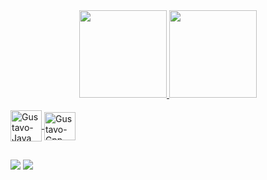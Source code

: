 <div align="center">
  <a href="https://github.com/gustavobarbosa-p">
  <img height="140em" src="https://github-readme-stats.vercel.app/api?username=gustavobarbosa-p&show_icons=true&theme=github_dark&include_all_commits=true&count_private=true"/>
  <img height="140em" src="https://github-readme-stats.vercel.app/api/top-langs/?username=gustavobarbosa-p&layout=compact&langs_count=7&theme=github_dark"/>
</div>
<div style="display: inline_block"><br>
  <img align="center" alt="Gustavo-Java" height="50" width="50" src="https://cdn.jsdelivr.net/gh/devicons/devicon/icons/java/java-original-wordmark.svg">
  <img align="center" alt="Gustavo-Cpp" height="45" width="50" src="https://cdn.jsdelivr.net/gh/devicons/devicon/icons/cplusplus/cplusplus-plain.svg">
          
  
  <link rel="stylesheet" href="https://cdn.jsdelivr.net/gh/devicons/devicon@v2.15.1/devicon.min.css">
</div>
  
  ##
  
<div> 
  <a href="https://www.instagram.com/gustavobarbosa_9/" target="_blank"><img src="https://img.shields.io/badge/Instagram-E4405F?style=for-the-badge&logo=instagram&logoColor=white" target="_blank"></a>
  <a href = "mailto:gustavobarbosa4383@gmail.com"><img src="https://img.shields.io/badge/Gmail-D14836?style=for-the-badge&logo=gmail&logoColor=white" target="_blank">
 
</div>
